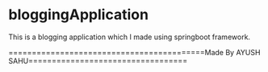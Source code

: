 # bloggingApplication

This is a blogging application which I made using springboot framework.


==========================================Made By AYUSH SAHU==================================
